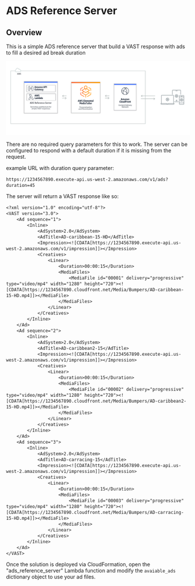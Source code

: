 # ADS Reference Server
## Overview
This is a simple ADS reference server that build a VAST response with ads to fill a desired ad break duration

![](architecture-aws.png?width=80pc&classes=border,shadow)

There are no required query parameters for this to work. The server can be configured to respond with a default duration if it is missing from the request.

example URL with duration query parameter:
```
https://1234567890.execute-api.us-west-2.amazonaws.com/v1/ads?duration=45
```

The server will return a VAST response like so:

```
<?xml version="1.0" encoding="utf-8"?>
<VAST version="3.0">
	<Ad sequence="1">
		<Inline>
			<AdSystem>2.0</AdSystem>
			<AdTitle>AD-caribbean-15-HD</AdTitle>
			<Impression><![CDATA[https://1234567890.execute-api.us-west-2.amazonaws.com/v1/impression]]></Impression>
			<Creatives>
				<Linear>
					<Duration>00:00:15</Duration>
					<MediaFiles>
						<MediaFile id="00001" delivery="progressive" type="video/mp4" width="1280" height="720"><![CDATA[https://1234567890.cloudfront.net/Media/Bumpers/AD-caribbean-15-HD.mp4]]></MediaFile>
					</MediaFiles>
				</Linear>
			</Creatives>
		</Inline>
	</Ad>
	<Ad sequence="2">
		<Inline>
			<AdSystem>2.0</AdSystem>
			<AdTitle>AD-caribbean2-15</AdTitle>
			<Impression><![CDATA[https://1234567890.execute-api.us-west-2.amazonaws.com/v1/impression]]></Impression>
			<Creatives>
				<Linear>
					<Duration>00:00:15</Duration>
					<MediaFiles>
						<MediaFile id="00002" delivery="progressive" type="video/mp4" width="1280" height="720"><![CDATA[https://1234567890.cloudfront.net/Media/Bumpers/AD-caribbean2-15-HD.mp4]]></MediaFile>
					</MediaFiles>
				</Linear>
			</Creatives>
		</Inline>
	</Ad>
	<Ad sequence="3">
		<Inline>
			<AdSystem>2.0</AdSystem>
			<AdTitle>AD-carracing-15</AdTitle>
			<Impression><![CDATA[https://1234567890.execute-api.us-west-2.amazonaws.com/v1/impression]]></Impression>
			<Creatives>
				<Linear>
					<Duration>00:00:15</Duration>
					<MediaFiles>
						<MediaFile id="00003" delivery="progressive" type="video/mp4" width="1280" height="720"><![CDATA[https://1234567890.cloudfront.net/Media/Bumpers/AD-carracing-15-HD.mp4]]></MediaFile>
					</MediaFiles>
				</Linear>
			</Creatives>
		</Inline>
	</Ad>
</VAST>
```

Once the solution is deployed via CloudFormation, open the "ads_reference_server" Lambda function and modify the `avaiable_ads` dictionary object to use your ad files.

